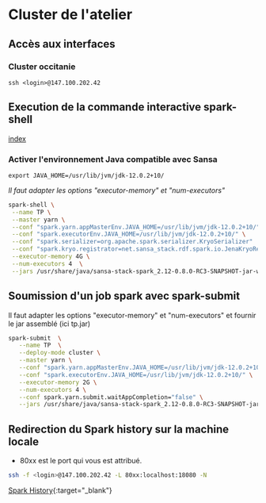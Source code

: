# Cluster de l'atelier
## Accès aux interfaces

### Cluster occitanie

```
ssh <login>@147.100.202.42    
```

## Execution de la commande interactive spark-shell
[index](./index.md)

### Activer l'environnement Java compatible avec Sansa

```
export JAVA_HOME=/usr/lib/jvm/jdk-12.0.2+10/
```

*Il faut adapter les options "executor-memory" et "num-executors"*

```sh
spark-shell \
 --name TP \
 --master yarn \
 --conf "spark.yarn.appMasterEnv.JAVA_HOME=/usr/lib/jvm/jdk-12.0.2+10/" \
 --conf "spark.executorEnv.JAVA_HOME=/usr/lib/jvm/jdk-12.0.2+10/" \
 --conf "spark.serializer=org.apache.spark.serializer.KryoSerializer"  \
 --conf "spark.kryo.registrator=net.sansa_stack.rdf.spark.io.JenaKryoRegistrator,net.sansa_stack.query.spark.ontop.OntopKryoRegistrator,net.sansa_stack.query.spark.sparqlify.KryoRegistratorSparqlify"  \
 --executor-memory 4G \
 --num-executors 4  \
 --jars /usr/share/java/sansa-stack-spark_2.12-0.8.0-RC3-SNAPSHOT-jar-with-dependencies.jar
```

## Soumission d'un job spark avec spark-submit

Il faut adapter les options "executor-memory" et "num-executors" et fournir le jar assemblé (ici tp.jar)

```sh
spark-submit  \
   --name TP  \
   --deploy-mode cluster \
   --master yarn \
   --conf "spark.yarn.appMasterEnv.JAVA_HOME=/usr/lib/jvm/jdk-12.0.2+10/"  \
   --conf "spark.executorEnv.JAVA_HOME=/usr/lib/jvm/jdk-12.0.2+10/" \
   --executor-memory 2G \
   --num-executors 4 \
   --conf spark.yarn.submit.waitAppCompletion="false" \
   --jars /usr/share/java/sansa-stack-spark_2.12-0.8.0-RC3-SNAPSHOT-jar-with-dependencies.jar <path/tp.jar>
```


## Redirection du Spark history sur la machine locale

- 80xx est le port qui vous est attribué.

```sh
ssh -f <login>@147.100.202.42 -L 80xx:localhost:18080 -N
```

[Spark History](http://localhost:18081/){:target="_blank"}